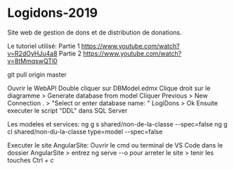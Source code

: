 # Logidons-2019
Site web de gestion de dons et de distribution de donations. 

Le tutoriel utilisé:
Partie 1
https://www.youtube.com/watch?v=R2dOyHJu4a8
Partie 2
https://www.youtube.com/watch?v=8tMmqswQTl0

git pull origin master

Ouvrir le WebAPI
Double cliquer sur DBModel.edmx
Clique droit sur le diagramme > Generate database from model
Cliquer Previous > New Connection
. > "Select or enter database name: " LogiDons > Ok
Ensuite executer le script "DDL" dans SQL Server

Les modeles et services: 
ng g s shared/non-de-la-classe --spec=false
ng g cl shared/non-du-la-classe type=model --spec=false

Executer le site AngularSite:
Ouvrir le cmd ou terminal de VS Code dans le dossier AngularSite > entrez
ng serve --o
pour arreter le site > tenir les touches
Ctrl + c



